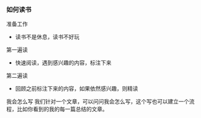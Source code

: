 ### 如何读书

准备工作

- 读书不是休息，读书不好玩

第一遍读

- 快速阅读，遇到感兴趣的内容，标注下来

第二遍读

- 回顾之前标注下来的内容，如果依然感兴趣，则精读

我会怎么写
我们针对一个文章，可以问问我会怎么写，这个写也可以建立一个流程，比如你看到的我的每一篇总结的文章。
